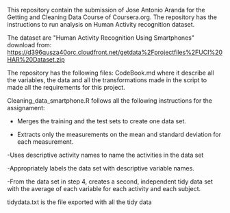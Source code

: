 This repository contain the submission of Jose Antonio Aranda for the Getting and Cleaning Data Course of Coursera.org. 
The repository has the instructions to run analysis on Human Activity recognition dataset. 

The dataset are "Human Activity Recognition Using Smartphones" download from: 
https://d396qusza40orc.cloudfront.net/getdata%2Fprojectfiles%2FUCI%20HAR%20Dataset.zip  


The repository has the following files:
 CodeBook.md  where it describe all the variables, the data and all the transformations made in the script to made all the requirements for this project.
 
 
 Cleaning_data_smartphone.R follows all the following instructions for the assignament:
 
 - Merges the training and the test sets to create one data set.

 - Extracts only the measurements on the mean and standard deviation for each measurement.
 
 -Uses descriptive activity names to name the activities in the data set
 
 -Appropriately labels the data set with descriptive variable names.
  
 -From the data set in step 4, creates a second, independent tidy data set with the average of each variable for each activity and each subject.


tidydata.txt is the file exported with all the tidy data

